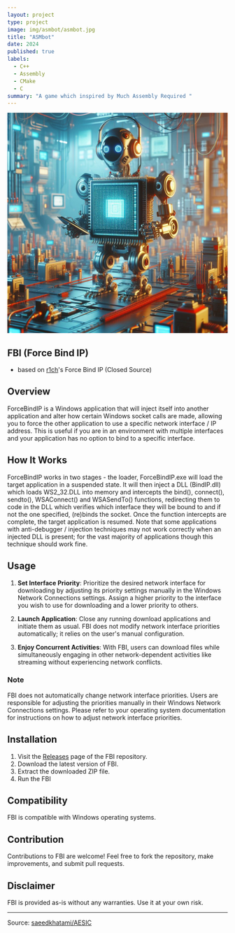 ```yaml
---
layout: project
type: project
image: img/asmbot/asmbot.jpg
title: "ASMbot"
date: 2024
published: true
labels:
  - C++
  - Assembly
  - CMake
  - C
summary: "A game which inspired by Much Assembly Required "
---
```


<img class="img-fluid" src="../img/asmbot/asmbot.jpg"/>

## FBI (Force Bind IP)

- based on [r1ch](https://r1ch.net/projects/forcebindip)'s Force Bind IP (Closed Source)

## Overview

ForceBindIP is a Windows application that will inject itself into another application and alter how certain Windows socket calls are made, allowing you to force the other application to use a specific network interface / IP address. This is useful if you are in an environment with multiple interfaces and your application has no option to bind to a specific interface.

## How It Works

ForceBindIP works in two stages - the loader, ForceBindIP.exe will load the target application in a suspended state. It will then inject a DLL (BindIP.dll) which loads WS2_32.DLL into memory and intercepts the bind(), connect(), sendto(), WSAConnect() and WSASendTo() functions, redirecting them to code in the DLL which verifies which interface they will be bound to and if not the one specified, (re)binds the socket. Once the function intercepts are complete, the target application is resumed. Note that some applications with anti-debugger / injection techniques may not work correctly when an injected DLL is present; for the vast majority of applications though this technique should work fine.

## Usage

1. **Set Interface Priority**: Prioritize the desired network interface for downloading by adjusting its priority settings manually in the Windows Network Connections settings. Assign a higher priority to the interface you wish to use for downloading and a lower priority to others.

2. **Launch Application**: Close any running download applications and initiate them as usual. FBI does not modify network interface priorities automatically; it relies on the user's manual configuration.

3. **Enjoy Concurrent Activities**: With FBI, users can download files while simultaneously engaging in other network-dependent activities like streaming without experiencing network conflicts.

### Note

FBI does not automatically change network interface priorities. Users are responsible for adjusting the priorities manually in their Windows Network Connections settings. Please refer to your operating system documentation for instructions on how to adjust network interface priorities.

## Installation

1. Visit the [Releases](https://github.com/saeedkhatami/FBI/releases) page of the FBI repository.
2. Download the latest version of FBI.
3. Extract the downloaded ZIP file.
4. Run the FBI

## Compatibility

FBI is compatible with Windows operating systems.

## Contribution

Contributions to FBI are welcome! Feel free to fork the repository, make improvements, and submit pull requests.


## Disclaimer

FBI is provided as-is without any warranties. Use it at your own risk.

---

Source: <a href="https://github.com/saeedkhatami/AESIC"><i class="large github icon "></i>saeedkhatami/AESIC</a>
